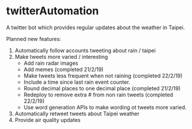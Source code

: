 # twitterAutomation

A twitter bot which provides regular updates about the weather in Taipei.

Planned new features: 

1. Automatically follow accounts tweeting about rain / taipei
2. Make tweets more varied / interesting 
    - Add rain radar images
    - Add memes (completed 21/2/19)
    - Make tweets less frequent when not raining (completed 22/2/19)
    - Include a time since last rain event counter. 
    - Round decimal places to one decimal place (completed 21/2/19)
    - Redeploy to remove extra # from non rain tweets (completed 22/2/19)
    - Use word generation APIs to make wording ot tweets more varied. 
3. Automatically retweet tweets about Taipei weather
4. Provide air quality updates 
